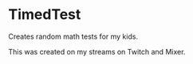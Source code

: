 # TimedTest
Creates random math tests for my kids.

This was created on my streams on Twitch and Mixer.
